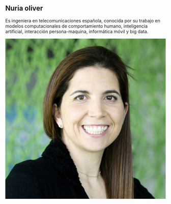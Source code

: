 ## Nuria oliver
Es ingeniera en telecomunicaciones española, conocida por su trabajo en modelos computacionales de comportamiento humano, inteligencia artificial, interacción persona-maquina, informática móvil y big data.

![image](nuria.jpg)
